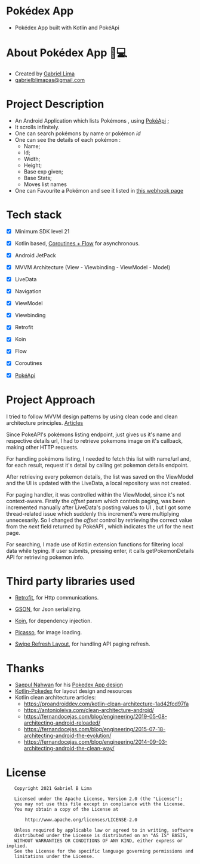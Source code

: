
# Pokédex App 
* Pokédex App built with Kotlin and PokéApi

# About Pokédex App 🏻‍💻

* Created by [Gabriel Lima](https://www.linkedin.com/in/gabrielbrandaodelima/)
* gabrielblimapas@gmail.com

# Project Description
* An Android Application which lists Pokémons , using [PokéApi](https://pokeapi.co/) ;
* It scrolls infinitely.
* One can search pokémons by name or pokémon *id*
* One can see the details of each pokémon :
  * Name; 
  * Id;
  * Width; 
  * Height;
  * Base exp given;
  * Base Stats;
  * Moves list names
* One can Favourite a Pokémon and see it listed in [this webhook page](https://webhook.site/#!/23328ac8-0cf2-49f7-9bb2-78d8f38bc9a6/17407e91-ebb4-45a8-9fb4-50aa1f0f2ce5/1)

# Tech stack 
- [x] Minimum SDK level 21
- [x] Kotlin based, [Coroutines + Flow](https://kotlin.github.io/kotlinx.coroutines/kotlinx-coroutines-core/kotlinx.coroutines.flow/) for asynchronous.
- [x] Android JetPack 
- [x] MVVM Architecture (View - Viewbinding - ViewModel - Model)
- [x] LiveData
- [x] Navigation
- [x] ViewModel
- [x] Viewbinding
- [x] Retrofit
- [x] Koin
- [x] Flow
- [x] Coroutines
- [x] [PokéApi](https://pokeapi.co/) 


# Project Approach

I tried to follow MVVM design patterns by using clean code and clean architecture principles. [Articles](https://github.com/gabrielbrandaodelima/pokedex/blob/master/README.md#thanks)

Since PokeAPI's pokémons listing endpoint, just gives us it's name and respective details url, I had to retrieve pokemons image on it's callback, making other HTTP requests.

For handling pokémons listing, I needed to fetch this list with name/url and, for each result, request it's detail by calling get pokemon details endpoint.

After retrieving every pokemon details, the list was saved on the ViewModel and the UI is updated with the LiveData, a local repository was not created.

For paging handler, it was controlled within the ViewModel, since it's not context-aware. Firstly the *offset* param which controls paging, was been incremented manually after LiveData's posting values to UI , but I got some thread-related issue which suddenly this increment's were multiplying unnecesarily. So I changed the *offset* control by retrieving the correct value from the *next* field returned by PokéAPI , which indicates the url for the next page.  

For searching, I made use of Kotlin extension functions for filtering local data while typing. If user submits, pressing enter, it calls getPokemonDetails API for retrieving pokemon info. 

# Third party libraries used 

* [Retrofit](https://square.github.io/retrofit/), for Http communications.

* [GSON](https://github.com/google/gson), for Json serializing.

* [Koin](https://insert-koin.io/), for dependency injection.

* [Picasso](https://github.com/square/picasso), for image loading.

* [Swipe Refresh Layout](https://developer.android.com/jetpack/androidx/releases/swiperefreshlayout), for handling API paging refresh.

# Thanks
* [Saepul Nahwan](https://dribbble.com/saepulnahwan23) for his [Pokedex App design](https://dribbble.com/shots/6545819-Pokedex-App)
* [Kotlin-Pokedex](https://github.com/mrcsxsiq/Kotlin-Pokedex) for layout design and resources
* Kotlin clean architecture articles:
  * https://proandroiddev.com/kotlin-clean-architecture-1ad42fcd97fa
  * https://antonioleiva.com/clean-architecture-android/
  * https://fernandocejas.com/blog/engineering/2019-05-08-architecting-android-reloaded/
  * https://fernandocejas.com/blog/engineering/2015-07-18-architecting-android-the-evolution/
  * https://fernandocejas.com/blog/engineering/2014-09-03-architecting-android-the-clean-way/

# License
```
   Copyright 2021 Gabriel B Lima

   Licensed under the Apache License, Version 2.0 (the "License");
   you may not use this file except in compliance with the License.
   You may obtain a copy of the License at

       http://www.apache.org/licenses/LICENSE-2.0

   Unless required by applicable law or agreed to in writing, software
   distributed under the License is distributed on an "AS IS" BASIS,
   WITHOUT WARRANTIES OR CONDITIONS OF ANY KIND, either express or implied.
   See the License for the specific language governing permissions and
   limitations under the License.
   
```
